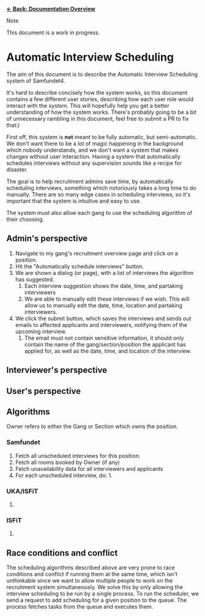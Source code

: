 [**&larr; Back: Documentation Overview**](../README.md#documentation-overview)

> [!NOTE]
> This document is a work in progress.

# Automatic Interview Scheduling

The aim of this document is to describe the Automatic Interview Scheduling system of Samfundet4.

It's hard to describe concisely how the system works, so this document contains a few different user stories, describing
how each user role would interact with the system. This will hopefully help you get a better understanding of how the
system works. There's probably going to be a bit of unnecessary rambling in this document, feel free to submit a PR to
fix that:)

First off, this system is **not** meant to be fully automatic, but semi-automatic. We don't want there to be a lot of
magic happening in the background which nobody understands, and we don't want a system that makes changes without user
interaction. Having a system that automatically schedules interviews without any supervision sounds like a recipe for
disaster.

The goal is to help recruitment admins save time, by
automatically scheduling interviews, something which notoriously takes a long time to do manually. There are so many
edge cases in scheduling interviews, so it's important that the system is intuitive and easy to use.

The system must also allow each gang to use the scheduling algorithm of their choosing.

## Admin's perspective

1. Navigate to my gang's recruitment overview page and click on a position.
2. Hit the "Automatically schedule interviews" button.
3. We are shown a dialog (or page), with a list of interviews the algorithm has suggested.
    1. Each interview suggestion shows the date, time, and partaking interviewers
    2. We are able to manually edit these interviews if we wish. This will allow us to manually edit the date, time,
       location and partaking interviewers.
4. We click the submit button, which saves the interviews and sends out emails to affected applicants and interviewers,
   notifying them of the upcoming interview.
    1. The email must not contain sensitive information, it should only contain the name of the gang/section/position
       the applicant has applied for, as well as the date, time, and location of the interview.

## Interviewer's perspective

## User's perspective

## Algorithms

Owner refers to either the Gang or Section which owns the position.

### Samfundet

1. Fetch all unscheduled interviews for this position.
2. Fetch all rooms booked by Owner (if any)
3. Fetch unavailability data for all interviewers and applicants
4. For each unscheduled interview, do:
    1. 

### UKA/ISFiT

1.

### ISFiT

1.

## Race conditions and conflict

The scheduling algorithms described above are very prone to race conditions and conflict if running them at the same
time, which isn't unthinkable since we want to allow multiple people to work on the recruitment system simultaneously.
We solve this by only allowing the interview scheduling to be run by a single process. To run the scheduler, we send a
request to add scheduling for a given position to the queue. The process fetches tasks from the queue and executes them.
